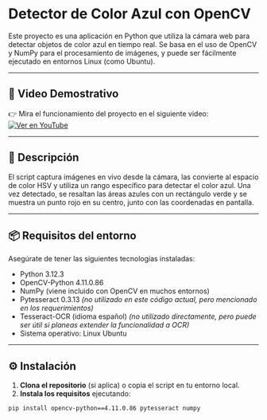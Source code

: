 # Detector de Color Azul con OpenCV

Este proyecto es una aplicación en Python que utiliza la cámara web para detectar objetos de color azul en tiempo real. Se basa en el uso de OpenCV y NumPy para el procesamiento de imágenes, y puede ser fácilmente ejecutado en entornos Linux (como Ubuntu).

---

## 🎥 Video Demostrativo

👉 Mira el funcionamiento del proyecto en el siguiente video:  
[![Ver en YouTube](https://img.youtube.com/vi/z3OpTpA2WMo/0.jpg)](https://youtu.be/z3OpTpA2WMo)

---

## 🧠 Descripción

El script captura imágenes en vivo desde la cámara, las convierte al espacio de color HSV y utiliza un rango específico para detectar el color azul. Una vez detectado, se resaltan las áreas azules con un rectángulo verde y se muestra un punto rojo en su centro, junto con las coordenadas en pantalla.

---

## 📦 Requisitos del entorno

Asegúrate de tener las siguientes tecnologías instaladas:

- Python 3.12.3
- OpenCV-Python 4.11.0.86
- NumPy (viene incluido con OpenCV en muchos entornos)
- Pytesseract 0.3.13 *(no utilizado en este código actual, pero mencionado en los requerimientos)*
- Tesseract-OCR (idioma español) *(no utilizado directamente, pero puede ser útil si planeas extender la funcionalidad a OCR)*
- Sistema operativo: Linux Ubuntu

---

## ⚙️ Instalación

1. **Clona el repositorio** (si aplica) o copia el script en tu entorno local.
2. **Instala los requisitos** ejecutando:

```bash
pip install opencv-python==4.11.0.86 pytesseract numpy

